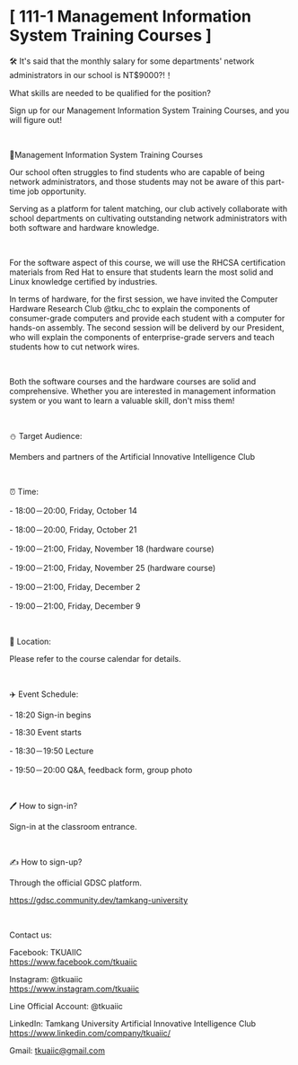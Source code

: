 # [ 111-1 Management Information System Training Courses ]

🛠 It's said that the monthly salary for some departments' network administrators in our school is NT$9000?!！

What skills are needed to be qualified for the position?

Sign up for our Management Information System Training Courses, and you will figure out!

&nbsp;

📎Management Information System Training Courses

Our school often struggles to find students who are capable of being network administrators, and those students may not be aware of this part-time job opportunity.

Serving as a platform for talent matching, our club actively collaborate with school departments on cultivating outstanding network administrators with both software and hardware knowledge.

&nbsp;

For the software aspect of this course, we will use the RHCSA certification materials from Red Hat to ensure that students learn the most solid and Linux knowledge certified by industries.

In terms of hardware, for the first session, we have invited the Computer Hardware Research Club @tku_chc to explain the components of consumer-grade computers and provide each student with a computer for hands-on assembly. The second session will be deliverd by our President, who will explain the components of enterprise-grade servers and teach students how to cut network wires.

&nbsp;

Both the software courses and the hardware courses are solid and comprehensive. Whether you are interested in management information system or you want to learn a valuable skill, don't miss them!

&nbsp;

⛄️ Target Audience:

Members and partners of the Artificial Innovative Intelligence Club

&nbsp;

⏰ Time:

\- 18:00－20:00, Friday, October 14

\- 18:00－20:00, Friday, October 21

\- 19:00－21:00, Friday, November 18 (hardware course)

\- 19:00－21:00, Friday, November 25 (hardware course)

\- 19:00－21:00, Friday, December 2

\- 19:00－21:00, Friday, December 9

&nbsp;

📍 Location:

Please refer to the course calendar for details.

&nbsp;

✈️ Event Schedule:

\- 18:20 Sign-in begins

\- 18:30 Event starts

\- 18:30－19:50 Lecture

\- 19:50－20:00 Q&A, feedback form, group photo

&nbsp;

🖊️ How to sign-in?

Sign-in at the classroom entrance.

&nbsp;

✍️ How to sign-up?

Through the official GDSC platform.

<https://gdsc.community.dev/tamkang-university>

&nbsp;

Contact us:

Facebook: TKUAIIC <br />https://www.facebook.com/tkuaiic

Instagram: @tkuaiic <br />https://www.instagram.com/tkuaiic

Line Official Account: @tkuaiic

LinkedIn: Tamkang University Artificial Innovative Intelligence Club <br />https://www.linkedin.com/company/tkuaiic/

Gmail: <tkuaiic@gmail.com>
